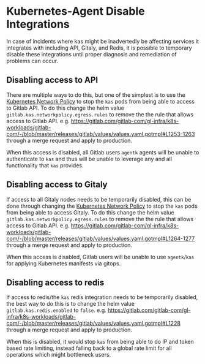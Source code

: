 # Kubernetes-Agent Disable Integrations

In case of incidents where kas might be inadvertedly be affecting services it
integrates with including API, Gitaly, and Redis, it is possible to temporary
disable these integrations until proper diagnosis and remediation of problems
can occur.

## Disabling access to API

There are multiple ways to do this, but one of the simplest is to use the
[Kubernetes Network Policy](https://kubernetes.io/docs/concepts/services-networking/network-policies/)
to stop the `kas` pods from being able to access to Gitlab API. To do this
change the helm value `gitlab.kas.networkpolicy.egress.rules` to remove the the
rule that allows access to Gitlab API. e.g. <https://gitlab.com/gitlab-com/gl-infra/k8s-workloads/gitlab-com/-/blob/master/releases/gitlab/values/values.yaml.gotmpl#L1253-1263>
through a merge request and apply to production.

When this access is disabled, all Gitlab users `agentk` agents will be unable
to authenticate to `kas` and thus will be unable to leverage any and all functionality
that `kas` provides.

## Disabling access to Gitaly

If access to all Gitaly nodes needs to be temporarily disabled, this can be done
through changing the [Kubernetes Network Policy](https://kubernetes.io/docs/concepts/services-networking/network-policies/)
to stop the `kas` pods from being able to access Gitaly.  To do this
change the helm value `gitlab.kas.networkpolicy.egress.rules` to remove the the
rule that allows access to Gitlab API. e.g. <https://gitlab.com/gitlab-com/gl-infra/k8s-workloads/gitlab-com/-/blob/master/releases/gitlab/values/values.yaml.gotmpl#L1264-1277>
through a merge request and apply to production.

When this access is disabled, Gitlab users will be unable to use `agentk`/`kas` for applying
Kubernetes manifests via gitops.

## Disabling access to redis

If access to redis/the `kas` redis integration needs to be temporarily disabled,
the best way to do this is to change the helm value `gitlab.kas.redis.enabled`
to `false`. e.g. <https://gitlab.com/gitlab-com/gl-infra/k8s-workloads/gitlab-com/-/blob/master/releases/gitlab/values/values.yaml.gotmpl#L1228>
through a merge request and apply to production.

When this is disabled, it would stop `kas` from being able to do IP and token
based rate limiting, instead falling back to a global rate limit for all operations
which might bottleneck users.
